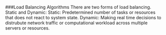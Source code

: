 ###Load Balancing Algorithms 
There are two forms of load balancing. Static and Dynamic:
Static: 
Predetermined number of tasks or resources that does not react to system state.
Dynamic:
Making real time decisions to distrubute network traffic or computational workload across multiple servers or resources.


